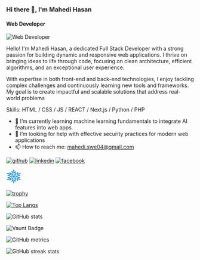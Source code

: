 ### Hi there 👋, I'm Mahedi Hasan
#### Web Developer
![Web Developer](https://media.licdn.com/dms/image/v2/D4E16AQFcL_WQSU7zdg/profile-displaybackgroundimage-shrink_350_1400/profile-displaybackgroundimage-shrink_350_1400/0/1714182697992?e=1756944000&v=beta&t=vmvFGGsCYictnkFCUv9olRAfwexvZZOXOKXWGDf_4QY)

Hello! 
I'm Mahedi Hasan, a dedicated Full Stack Developer with a strong passion for building dynamic and responsive web applications. I thrive on bringing ideas to life through code, focusing on clean architecture, efficient algorithms, and an exceptional user experience.

With expertise in both front-end and back-end technologies, I enjoy tackling complex challenges and continuously learning new tools and frameworks. My goal is to create impactful and scalable solutions that address real-world problems

Skills: HTML / CSS / JS / REACT / Next.js / Python / PHP

- 🌱 I’m currently learning machine learning fundamentals to integrate AI features into web apps. 
- 🤔 I’m looking for help with effective security practices for modern web applications  
- 📫 How to reach me: mahedi.swe04@gmail.com 


[<img src='https://cdn.jsdelivr.net/npm/simple-icons@3.0.1/icons/github.svg' alt='github' height='40'>](https://github.com/mahedi0x)  [<img src='https://cdn.jsdelivr.net/npm/simple-icons@3.0.1/icons/linkedin.svg' alt='linkedin' height='40'>](https://www.linkedin.com/in/https://www.linkedin.com/in/mahedi0x//)  [<img src='https://cdn.jsdelivr.net/npm/simple-icons@3.0.1/icons/facebook.svg' alt='facebook' height='40'>](https://www.facebook.com/https://www.facebook.com/mahedi0x)  

<a href='https://archiveprogram.github.com/'><img src='https://raw.githubusercontent.com/acervenky/animated-github-badges/master/assets/acbadge.gif' width='40' height='40'></a> 

[![trophy](https://github-profile-trophy.vercel.app/?username=mahedi0x)](https://github.com/ryo-ma/github-profile-trophy)

[![Top Langs](https://github-readme-stats.vercel.app/api/top-langs/?username=mahedi0x)](https://github.com/anuraghazra/github-readme-stats)

![GitHub stats](https://github-readme-stats.vercel.app/api?username=mahedi0x&show_icons=true&count_private=true)  

![Vaunt Badge](https://api.vaunt.dev/v1/github/entities/mahedi0x/contributions?format=svg&private=true)  

![GitHub metrics](https://metrics.lecoq.io/mahedi0x)  

![GitHub streak stats](https://streak-stats.demolab.com/?user=mahedi0x)  

